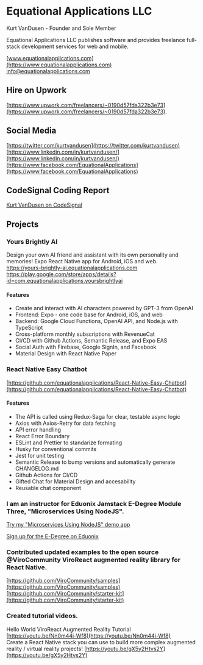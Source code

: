 # Equational Applications LLC
Kurt VanDusen - Founder and Sole Member

Equational Applications LLC publishes software and provides freelance full-stack development services for web and mobile.  

[www.equationalapplications.com](https://www.equationalapplications.com)  
[info@equationalapplications.com](mailto:info@equationalapplications.com)

## Hire on Upwork
[https://www.upwork.com/freelancers/~0190d57fda322b3e73](https://www.upwork.com/freelancers/~0190d57fda322b3e73). 

## Social Media  
[https://twitter.com/kurtvandusen](https://twitter.com/kurtvandusen)  
[https://www.linkedin.com/in/kurtvandusen/](https://www.linkedin.com/in/kurtvandusen/)  
[https://www.facebook.com/EquationalApplications](https://www.facebook.com/EquationalApplications)  

## CodeSignal Coding Report  

[Kurt VanDusen on CodeSignal](https://app.codesignal.com/coding-report/jP259bEBKoZub7pNv-dg4e3yLrGsNnPgK7Wzjqqtia?accessToken=jP259bEBKoZub7pNv-EYjKSPKsq3W2pvnqqo3pMvci)

## Projects  

### Yours Brightly AI  

Design your own AI friend and assistant with its own personality and memories! Expo React Native app for Android, iOS and web.  
https://yours-brightly-ai.equationalapplications.com  
https://play.google.com/store/apps/details?id=com.equationalapplications.yoursbrightlyai  

#### Features
- Create and interact with AI characters powered by GPT-3 from OpenAI
- Frontend: Expo - one code base for Android, iOS, and web
- Backend: Google Cloud Functions, OpenAI API, and Node.js with TypeScript
- Cross-platform monthly subscriptions with RevenueCat
- CI/CD with Github Actions, Semantic Release, and Expo EAS
- Social Auth with Firebase, Google SignIn, and Facebook
- Material Design with React Native Paper

### React Native Easy Chatbot  

[https://github.com/equationalapplications/React-Native-Easy-Chatbot](https://github.com/equationalapplications/React-Native-Easy-Chatbot) 

#### Features
- The API is called using Redux-Saga for clear, testable async logic
- Axios with Axios-Retry for data fetching
- API error handling
- React Error Boundary
- ESLint and Prettier to standarize formating
- Husky for conventional commits
- Jest for unit testing
- Semantic Release to bump versions and automatically generate CHANGELOG.md
- Github Actions for CI/CD
- Gifted Chat for Material Design and accesability
- Reusable chat component 

### I am an instructor for Eduonix Jamstack E-Degree Module Three, "Microservices Using NodeJS".

[Try my "Microservices Using NodeJS" demo app](https://github.com/equationalapplications/BirdSquawk-App)

[Sign up for the E-Degree on Eduonix](https://www.eduonix.com/jamstack-development-edegree)

### Contributed updated examples to the open source @ViroCommunity ViroReact augmented reality library for React Native.   
[https://github.com/ViroCommunity/samples](https://github.com/ViroCommunity/samples)  
[https://github.com/ViroCommunity/starter-kit](https://github.com/ViroCommunity/starter-kit)

### Created tutorial videos.   
Hello World ViroReact Augmented Reality Tutorial [https://youtu.be/Nn0m44i-Wf8](https://youtu.be/Nn0m44i-Wf8)  
Create a React Native stack you can use to build more complex augmented reality / virtual reality projects! [https://youtu.be/gX5y2Htvs2Y](https://youtu.be/gX5y2Htvs2Y)

